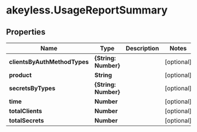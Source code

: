 # akeyless.UsageReportSummary

## Properties

Name | Type | Description | Notes
------------ | ------------- | ------------- | -------------
**clientsByAuthMethodTypes** | **{String: Number}** |  | [optional] 
**product** | **String** |  | [optional] 
**secretsByTypes** | **{String: Number}** |  | [optional] 
**time** | **Number** |  | [optional] 
**totalClients** | **Number** |  | [optional] 
**totalSecrets** | **Number** |  | [optional] 


